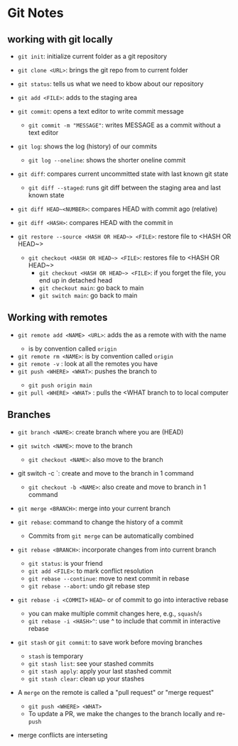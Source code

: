 
# Git Notes

## working with git locally

- `git init`: initialize current folder as a git repository
- `git clone <URL>`: brings the git repo from <URL> to current folder
- `git status`: tells us what we need to kbow about our repository

- `git add <FILE>`: adds <FILE>to the staging area
- `git commit`: opens a text editor to write commit message
    - `git commit -m "MESSAGE"`: writes MESSAGE as a commit without a text editor

- `git log`: shows the log (history) of our commits
    - `git log --oneline`: shows the shorter oneline commit

- `git diff`: compares current uncommitted state with last known git state
    - `git diff --staged`: runs git diff between the staging area and last known state
- `git diff HEAD~<NUMBER>`: compares HEAD with commit <NUMBER> ago (relative)
- `git diff <HASH>`: compares HEAD with the commit in <HASH>

- `git restore --source <HASH OR HEAD~> <FILE>`: restore file to <HASH OR HEAD~>
    - `git checkout <HASH OR HEAD~> <FILE>`: restores file to <HASH OR HEAD~>
        - `git checkout <HASH OR HEAD~> <FILE>`: if you forget the file, you end up in detached head
        - `git checkout main`: go back to main
        - `git switch main`: go back to main

## Working with remotes

- `git remote add <NAME> <URL>`: adds the <URL> as a remote with with the name <NAME>
    - <NAME> is by convention called `origin`
- `git remote rm <NAME>`: is by convention called `origin`
- `git remote -v` : look at all the remotes you have
- `git push <WHERE> <WHAT>`: pushes the <WHAT> branch to <WHERE>
    - `git push origin main`
- `git pull <WHERE> <WHAT>` : pulls the <WHAT branch to <WHERE> to local computer

## Branches

- `git branch <NAME>`: create branch <NAME> where you are (HEAD)
- `git switch <NAME>`: move to the branch <NAME>
    - `git checkout <NAME>`: also move to the branch <NAME>
- git switch -c <NAME>`: create and move to the branch <NAME> in 1 command
    - `git checkout -b <NAME>`: also create and move to branch <NAME> in 1 command
- `git merge <BRANCH>`: merge <BRANCH> into your current branch
- `git rebase`: command to change the history of a commit
    - Commits from `git merge` can be automatically combined
- `git rebase <BRANCH>`: incorporate changes from <BRANCH> into current branch
    - `git status`: is your friend
    - `git add <FILE>`: to mark conflict resolution
    - `git rebase --continue`: move to next commit in rebase
    - `git rebase --abort`: undo git rebase step
- `git rebase -i <COMMIT>` `HEAD~` or <HASH> of commit to go into interactive rebase
    - you can make multiple commit changes here, e.g., `squash`/`s`
    - `git rebase -i <HASH>^`: use ^ to include that commit in interactive rebase
- `git stash` or `git commit`: to save work before moving branches
    - `stash` is temporary
    - `git stash list`: see your stashed commits
    - `git stash apply`: apply your last stashed commit
    - `git stash clear`: clean up your stashes

- A `merge` on the remote is called a "pull request" or "merge request"
    - `git push <WHERE> <WHAT>`
    - To update a PR, we make the changes to  the branch locally and re-`push`

- merge conflicts are interseting
